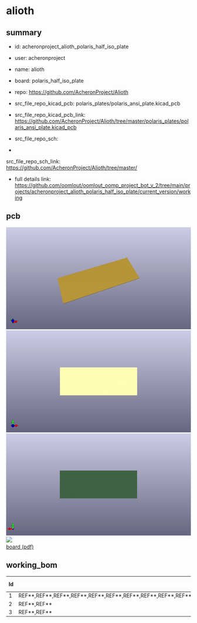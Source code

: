 # alioth
 
## summary 
* id: acheronproject_alioth_polaris_half_iso_plate
* user: acheronproject
* name: alioth
* board: polaris_half_iso_plate
* repo: https://github.com/AcheronProject/Alioth
* src_file_repo_kicad_pcb: polaris_plates/polaris_ansi_plate.kicad_pcb
* src_file_repo_kicad_pcb_link: https://github.com/AcheronProject/Alioth/tree/master/polaris_plates/polaris_ansi_plate.kicad_pcb


* src_file_repo_sch: 
*
 src_file_repo_sch_link: https://github.com/AcheronProject/Alioth/tree/master/
* full details link: https://github.com/oomlout/oomlout_oomp_project_bot_v_2/tree/main/projects/acheronproject_alioth_polaris_half_iso_plate/current_version/working  


## pcb  
![](working_3d_600.png) 
![](working_3d_front_600.png)  
![](working_3d_back_600.png)  
![](working_600.png)  
[board (pdf)](working.pdf)  

## working_bom
| Id | Designator | Footprint | Quantity | Designation | Supplier and ref |  | None | 
| --- | --- | --- | --- | --- | --- | --- | --- | 
| 1 | REF**,REF**,REF**,REF**,REF**,REF**,REF**,REF**,REF**,REF**,REF**,REF**,REF**,REF**,REF**,REF**,REF**,REF**,REF**,REF**,REF**,REF**,REF**,REF**,REF**,REF**,REF**,REF**,REF**,REF**,REF**,REF**,REF**,REF**,REF**,REF**,REF**,REF**,REF**,REF**,REF**,REF**,REF**,REF**,REF**,REF** | MX100 | 46 | MX100 |  |  | [''] | 
| 2 | REF**,REF** | MX150 | 2 | MX150 |  |  | [''] | 
| 3 | REF**,REF** | MX225 | 2 | MX225 |  |  | [''] | 




